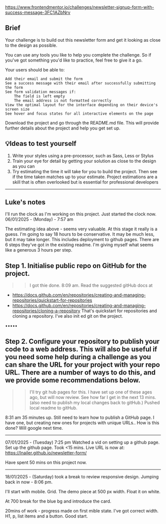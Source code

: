 https://www.frontendmentor.io/challenges/newsletter-signup-form-with-success-message-3FC1AZbNrv

## Brief

Your challenge is to build out this newsletter form and get it looking as close to the design as possible.

You can use any tools you like to help you complete the challenge. So if you've got something you'd like to practice, feel free to give it a go.

Your users should be able to:

    Add their email and submit the form
    See a success message with their email after successfully submitting the form
    See form validation messages if:
        The field is left empty
        The email address is not formatted correctly
    View the optimal layout for the interface depending on their device's screen size
    See hover and focus states for all interactive elements on the page

Download the project and go through the README.md file. This will provide further details about the project and help you get set up.

## 💡Ideas to test yourself


1. Write your styles using a pre-processor, such as Sass, Less or Stylus
2. Train your eye for detail by getting your solution as close to the design as you can
3. Try estimating the time it will take for you to build the project. Then see if the time taken matches up to your estimate. Project estimations are a skill that is often overlooked but is essential for professional developers


------
## Luke's notes
I'll run the clock as I'm working on this project.
Just started the clock now.
06/01/2025 - (Monday) - 7:57 am

The estimating idea above - seems very valuable. At this stage it really is a guess.
I'm going to say 18 hours to be conservative. It may be much less, but it may take longer. This includes deployment to github pages.
There are 6 steps they've got in the existing readme. I'm giving myself what seems like a generous 3 hours per step.

## Step 1. Initialise public repo on GitHub for the project.
>> I got thie done. 8:09 am.
Read the suggested gitHub docs at
- https://docs.github.com/en/repositories/creating-and-managing-repositories/quickstart-for-repositories
- https://docs.github.com/en/repositories/creating-and-managing-repositories/cloning-a-repository
That's quickstart for repositories and cloning a repository.
I've also init ed git on the project.

•••••
## Step 2. Configure your repository to publish your code to a web address. This will also be useful if you need some help during a challenge as you can share the URL for your project with your repo URL. There are a number of ways to do this, and we provide some recommendations below.
>> I'll try git hub pages for this. I have set up one of these ages ago, but will now review.
See how far I get in the next 13 mins.
(also need to publish my local changes back to gitHub.)
Pushed local readme to gitHub.

8:31 am 
35 minutes up. Still need to learn how to publish a GitHub page.
I have one, but creating new ones for projects with unique URLs..
How is this done? Will google next time.

-----------
07/01/2025 - (Tuesday) 7:25 pm
Watched a vid on setting up a github page.
Set up the github page. Took <15 mins.
Live URL is now at:
https://lnailer.github.io/newsletter-form/

Have spent 50 mins on this project now.

----------
18/01/2025 - (Saturday) 
took a break to review responsive design.
Jumping back in now - 8:06 pm.

I'll start with mobile. Grid. The demo piece at 500 px width.
Float it on white.

At 700 break for the blue bg and introduce the card.

20mins of work - progress made on first mible state.
I've got correct width. H1, p, list items and a button.
Good start.